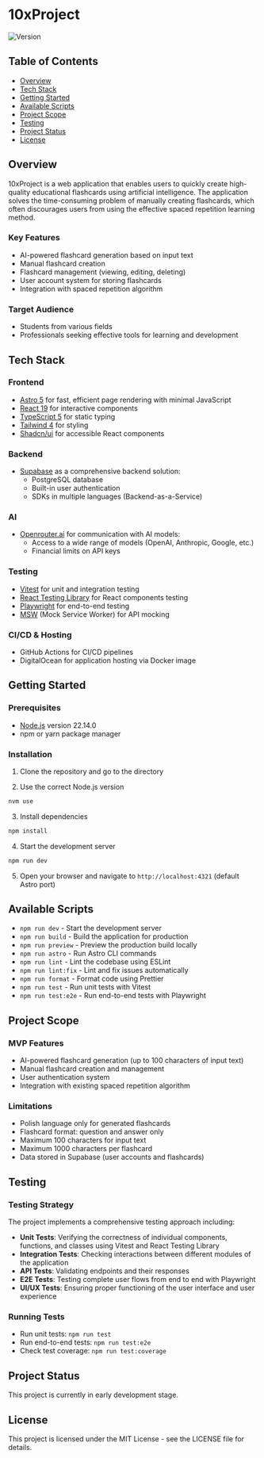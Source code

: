 # 10xProject

![Version](https://img.shields.io/badge/version-0.0.1-blue)

## Table of Contents
- [Overview](#overview)
- [Tech Stack](#tech-stack)
- [Getting Started](#getting-started)
- [Available Scripts](#available-scripts)
- [Project Scope](#project-scope)
- [Testing](#testing)
- [Project Status](#project-status)
- [License](#license)

## Overview

10xProject is a web application that enables users to quickly create high-quality educational flashcards using artificial intelligence. The application solves the time-consuming problem of manually creating flashcards, which often discourages users from using the effective spaced repetition learning method.

### Key Features
- AI-powered flashcard generation based on input text
- Manual flashcard creation
- Flashcard management (viewing, editing, deleting)
- User account system for storing flashcards
- Integration with spaced repetition algorithm

### Target Audience
- Students from various fields
- Professionals seeking effective tools for learning and development

## Tech Stack

### Frontend
- [Astro 5](https://astro.build/) for fast, efficient page rendering with minimal JavaScript
- [React 19](https://react.dev/) for interactive components
- [TypeScript 5](https://www.typescriptlang.org/) for static typing
- [Tailwind 4](https://tailwindcss.com/) for styling
- [Shadcn/ui](https://ui.shadcn.com/) for accessible React components

### Backend
- [Supabase](https://supabase.com/) as a comprehensive backend solution:
  - PostgreSQL database
  - Built-in user authentication
  - SDKs in multiple languages (Backend-as-a-Service)

### AI
- [Openrouter.ai](https://openrouter.ai/) for communication with AI models:
  - Access to a wide range of models (OpenAI, Anthropic, Google, etc.)
  - Financial limits on API keys

### Testing
- [Vitest](https://vitest.dev/) for unit and integration testing
- [React Testing Library](https://testing-library.com/docs/react-testing-library/intro/) for React components testing
- [Playwright](https://playwright.dev/) for end-to-end testing
- [MSW](https://mswjs.io/) (Mock Service Worker) for API mocking

### CI/CD & Hosting
- GitHub Actions for CI/CD pipelines
- DigitalOcean for application hosting via Docker image

## Getting Started

### Prerequisites
- [Node.js](https://nodejs.org/) version 22.14.0
- npm or yarn package manager

### Installation

1. Clone the repository and go to the directory

2. Use the correct Node.js version
```bash
nvm use
```

3. Install dependencies
```bash
npm install
```

4. Start the development server
```bash
npm run dev
```

5. Open your browser and navigate to `http://localhost:4321` (default Astro port)

## Available Scripts

- `npm run dev` - Start the development server
- `npm run build` - Build the application for production
- `npm run preview` - Preview the production build locally
- `npm run astro` - Run Astro CLI commands
- `npm run lint` - Lint the codebase using ESLint
- `npm run lint:fix` - Lint and fix issues automatically
- `npm run format` - Format code using Prettier
- `npm run test` - Run unit tests with Vitest
- `npm run test:e2e` - Run end-to-end tests with Playwright

## Project Scope

### MVP Features
- AI-powered flashcard generation (up to 100 characters of input text)
- Manual flashcard creation and management
- User authentication system
- Integration with existing spaced repetition algorithm

### Limitations
- Polish language only for generated flashcards
- Flashcard format: question and answer only
- Maximum 100 characters for input text
- Maximum 1000 characters per flashcard
- Data stored in Supabase (user accounts and flashcards)

## Testing

### Testing Strategy
The project implements a comprehensive testing approach including:

- **Unit Tests**: Verifying the correctness of individual components, functions, and classes using Vitest and React Testing Library
- **Integration Tests**: Checking interactions between different modules of the application
- **API Tests**: Validating endpoints and their responses
- **E2E Tests**: Testing complete user flows from end to end with Playwright
- **UI/UX Tests**: Ensuring proper functioning of the user interface and user experience

### Running Tests
- Run unit tests: `npm run test`
- Run end-to-end tests: `npm run test:e2e`
- Check test coverage: `npm run test:coverage`

## Project Status

This project is currently in early development stage.

## License

This project is licensed under the MIT License - see the LICENSE file for details.
